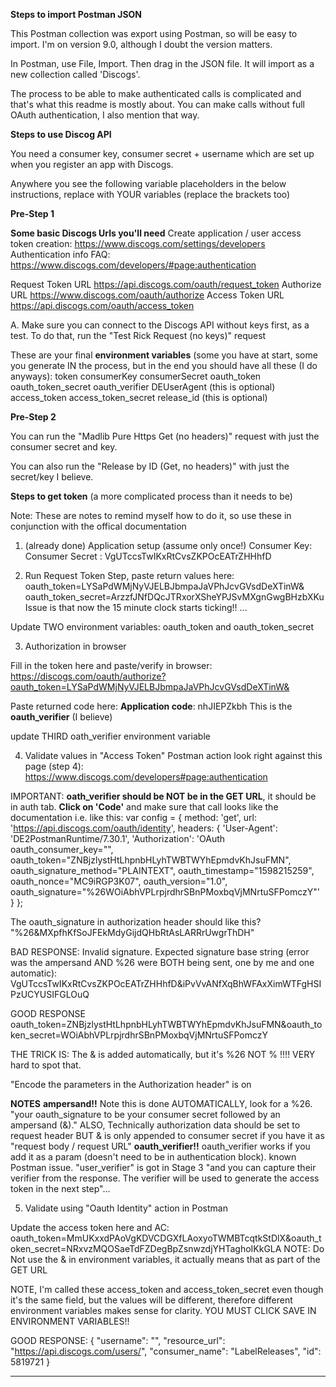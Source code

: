 **Steps to import Postman JSON**

This Postman collection was export using Postman, so will be easy to import. I'm on version 9.0, although I doubt the version matters.

In Postman, use File, Import. Then drag in the JSON file. It will import as a new collection called 'Discogs'.

The process to be able to make authenticated calls is complicated and that's what this readme is mostly about. You can make calls without full OAuth authentication, I also mention that way.

**Steps to use Discog API**

You need a consumer key, consumer secret + username which are set up when you register an app with Discogs.

Anywhere you see the following variable placeholders in the below instructions, replace with YOUR variables (replace the brackets too)
<consumerKey>
<consumerSecret>
<username>

**Pre-Step 1**

**Some basic Discogs Urls you'll need**
Create application / user access token creation:
https://www.discogs.com/settings/developers
Authentication info FAQ:
https://www.discogs.com/developers/#page:authentication

Request Token URL https://api.discogs.com/oauth/request_token
Authorize URL https://www.discogs.com/oauth/authorize
Access Token URL https://api.discogs.com/oauth/access_token

A. Make sure you can connect to the Discogs API without keys first, as a test. To do that, run the "Test Rick Request (no keys)" request

These are your final **environment variables** (some you have at start, some you generate IN the process, but in the end you should have all these (I do anyways):
token
consumerKey
consumerSecret
oauth_token
oauth_token_secret
oauth_verifier
DEUserAgent (this is optional)
access_token
access_token_secret
release_id (this is optional)

**Pre-Step 2**

You can run the "Madlib Pure Https Get (no headers)" request with just the consumer secret and key.

You can also run the "Release by ID (Get, no headers)" with just the secret/key I believe.

**Steps to get token** (a more complicated process than it needs to be)

Note: These are notes to remind myself how to do it, so use these in conjunction with the offical documentation

1.  (already done) Application setup (assume only once!)
    Consumer Key: <consumerKey>
    Consumer Secret : VgUTccsTwIKxRtCvsZKPOcEATrZHHhfD <consumerSecret>

2.  Run Request Token Step, paste return values here:
    oauth_token=LYSaPdWMjNyVJELBJbmpaJaVPhJcvGVsdDeXTinW&
    oauth_token_secret=ArzzfJNfDQcJTRxorXSheYPJSvMXgnGwgBHzbXKu
    \
    Issue is that now the 15 minute clock starts ticking!! ...

Update TWO environment variables: oauth_token and oauth_token_secret

3.  Authorization in browser

Fill in the token here and paste/verify in browser:
https://discogs.com/oauth/authorize?oauth_token=LYSaPdWMjNyVJELBJbmpaJaVPhJcvGVsdDeXTinW&

Paste returned code here:
**Application code**: nhJIEPZkbh This is the **oauth_verifier** (I believe)

update THIRD oath_verifier environment variable

4.  Validate values in "Access Token" Postman action look right against this page (step 4):
    https://www.discogs.com/developers#page:authentication

IMPORTANT: **oath_verifier should be NOT be in the GET URL**, it should be in auth tab. **Click on 'Code'** and make sure that call looks like the documentation i.e. like this:
var config = {
method: 'get',
url: 'https://api.discogs.com/oauth/identity',
headers: {
'User-Agent': 'DE2PostmanRuntime/7.30.1',
'Authorization': 'OAuth oauth_consumer_key="<consumerKey>",
oauth_token="ZNBjzlystHtLhpnbHLyhTWBTWYhEpmdvKhJsuFMN",
oauth_signature_method="PLAINTEXT",
oauth_timestamp="1598215259",
oauth_nonce="MC9iRGP3K07",
oauth_version="1.0", oauth_signature="<consumerSecret>%26WOiAbhVPLrpjrdhrSBnPMoxbqVjMNrtuSFPomczY"'
}
};

The oauth_signature in authorization header should like this?
"<consumerSecret>%26&MXpfhKfSoJFEkMdyGijdQHbRtAsLARRrUwgrThDH"

BAD RESPONSE:
Invalid signature. Expected signature base string (error was the ampersand AND %26 were BOTH being sent, one by me and one automatic):
VgUTccsTwIKxRtCvsZKPOcEATrZHHhfD&iPvVvANfXqBhWFAxXimWTFgHSIPzUCYUSIFGLOuQ

GOOD RESPONSE
oauth_token=ZNBjzlystHtLhpnbHLyhTWBTWYhEpmdvKhJsuFMN&oauth_token_secret=WOiAbhVPLrpjrdhrSBnPMoxbqVjMNrtuSFPomczY

THE TRICK IS: The & is added automatically, but it's %26 NOT % !!!! VERY hard to spot that.

"Encode the parameters in the Authorization header" is on

**NOTES**
**ampersand!!** Note this is done AUTOMATICALLY, look for a %26.
"your oauth_signature to be your consumer secret followed by an ampersand (&)." ALSO, Technically authorization data should be set to request header BUT & is only appended to consumer secret if you have it as "request body / request URL"
**oauth_verifier!!** oauth_verifier works if you add it as a param (doesn't need to be in authentication block). known Postman issue. "user_verifier" is got in Stage 3 "and you can capture their verifier from the response. The verifier will be used to generate the access token in the next step"...

5.  Validate using "Oauth Identity" action in Postman

Update the access token here and AC:
oauth_token=MmUKxxdPAoVgKDVCDGXfLAoxyoTWMBTcqtkStDlX&oauth_token_secret=NRxvzMQOSaeTdFZDegBpZsnwzdjYHTaghoIKkGLA
NOTE: Do Not use the & in environment variables, it actually means that as part of the GET URL

NOTE, I'm called these access_token and access_token_secret even though it's the same field, but the values will be different, therefore different environment variables makes sense for clarity.
YOU MUST CLICK SAVE IN ENVIRONMENT VARIABLES!!

GOOD RESPONSE:
{
"username": "<username>",
"resource_url": "https://api.discogs.com/users/<username>",
"consumer_name": "LabelReleases",
"id": 5819721
}

---
